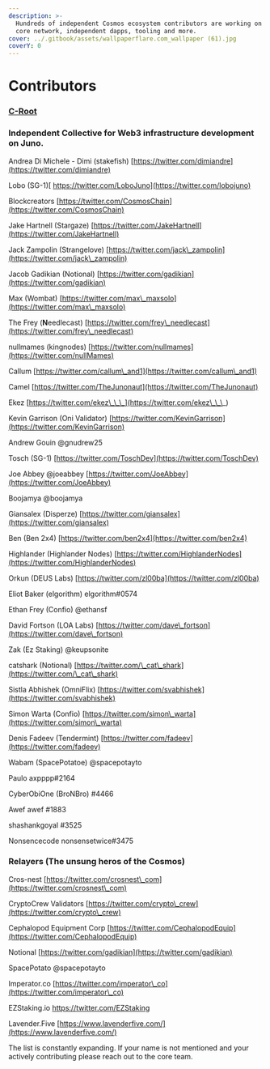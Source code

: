 ```yaml
---
description: >-
  Hundreds of independent Cosmos ecosystem contributors are working on the Juno
  core network, independent dapps, tooling and more.
cover: ../.gitbook/assets/wallpaperflare.com_wallpaper (61).jpg
coverY: 0
---
```


# Contributors

### ****[**C-Root**](https://twitter.com/CRootHQ)****

### **Independent Collective for Web3 infrastructure development on Juno.**

Andrea Di Michele - Dimi (stakefish) [https://twitter.com/dimiandre](https://twitter.com/dimiandre)

Lobo (SG-1)[ https://twitter.com/LoboJuno](https://twitter.com/lobojuno)

Blockcreators [https://twitter.com/CosmosChain](https://twitter.com/CosmosChain)

Jake Hartnell (Stargaze) [https://twitter.com/JakeHartnell](https://twitter.com/JakeHartnell)

Jack Zampolin (Strangelove) [https://twitter.com/jack\_zampolin](https://twitter.com/jack\_zampolin)

Jacob Gadikian (Notional) [https://twitter.com/gadikian](https://twitter.com/gadikian)

Max (Wombat) [https://twitter.com/max\_maxsolo](https://twitter.com/max\_maxsolo)

The Frey (**N**eedlecast) [https://twitter.com/frey\_needlecast](https://twitter.com/frey\_needlecast)

nullmames (kingnodes) [https://twitter.com/nullmames](https://twitter.com/nullMames)

Callum [https://twitter.com/callum\_and1](https://twitter.com/callum\_and1)

Camel [https://twitter.com/TheJunonaut](https://twitter.com/TheJunonaut)

Ekez [https://twitter.com/ekez\_\_\_](https://twitter.com/ekez\_\_\_)

Kevin Garrison (Oni Validator) [https://twitter.com/KevinGarrison](https://twitter.com/KevinGarrison)

Andrew Gouin @gnudrew25

Tosch (SG-1) [https://twitter.com/ToschDev](https://twitter.com/ToschDev)

Joe Abbey @joeabbey [https://twitter.com/JoeAbbey](https://twitter.com/JoeAbbey)

Boojamya @boojamya

Giansalex (Disperze) [https://twitter.com/giansalex](https://twitter.com/giansalex)

Ben (Ben 2x4) [https://twitter.com/ben2x4](https://twitter.com/ben2x4)

Highlander (Highlander Nodes) [https://twitter.com/HighlanderNodes](https://twitter.com/HighlanderNodes)

Orkun (DEUS Labs) [https://twitter.com/zl00ba](https://twitter.com/zl00ba)

Eliot Baker (elgorithm) elgorithm#0574

Ethan Frey (Confio) @ethansf

David Fortson (LOA Labs) [https://twitter.com/dave\_fortson](https://twitter.com/dave\_fortson)

Zak (Ez Staking) @keupsonite

catshark (Notional) [https://twitter.com/\_cat\_shark](https://twitter.com/\_cat\_shark)

Sistla Abhishek (OmniFlix) [https://twitter.com/svabhishek](https://twitter.com/svabhishek)

Simon Warta (Confio) [https://twitter.com/simon\_warta](https://twitter.com/simon\_warta)

Denis Fadeev (Tendermint) [https://twitter.com/fadeev](https://twitter.com/fadeev)

Wabam (SpacePotatoe) @spacepotayto

Paulo axpppp#2164

CyberObiOne (BroNBro) #4466

Awef awef #1883

shashankgoyal #3525

Nonsencecode nonsensetwice#3475

### Relayers (The unsung heros of the Cosmos)

Cros-nest [https://twitter.com/crosnest\_com](https://twitter.com/crosnest\_com)

CryptoCrew Validators [https://twitter.com/crypto\_crew](https://twitter.com/crypto\_crew)

Cephalopod Equipment Corp [https://twitter.com/CephalopodEquip](https://twitter.com/CephalopodEquip)

Notional [https://twitter.com/gadikian](https://twitter.com/gadikian)

SpacePotato @spacepotayto

Imperator.co [https://twitter.com/imperator\_co](https://twitter.com/imperator\_co)

EZStaking.io https://twitter.com/EZStaking

Lavender.Five [https://www.lavenderfive.com/](https://www.lavenderfive.com/)

The list is constantly expanding. If your name is not mentioned and your actively contributing please reach out to the core team.
